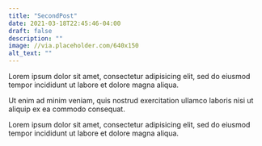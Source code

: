 ```yaml
---
title: "SecondPost"
date: 2021-03-18T22:45:46-04:00
draft: false
description: ""
image: //via.placeholder.com/640x150
alt_text: ""
---
```

Lorem ipsum dolor sit amet, consectetur adipisicing elit, sed do eiusmod ​  tempor incididunt ut labore et dolore magna aliqua.

<!--more-->

Ut enim ad minim veniam, quis nostrud exercitation ullamco laboris nisi ut ​  aliquip ex ea commodo consequat.

Lorem ipsum dolor sit amet, consectetur adipisicing elit, sed do eiusmod ​  tempor incididunt ut labore et dolore magna aliqua.

 